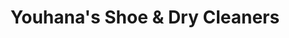 ---
title: "Youhana's Shoe & Dry Cleaners"
url: /sterling-heights/youhanas-shoe-and-dry-cleaners/
shop: laundry
---